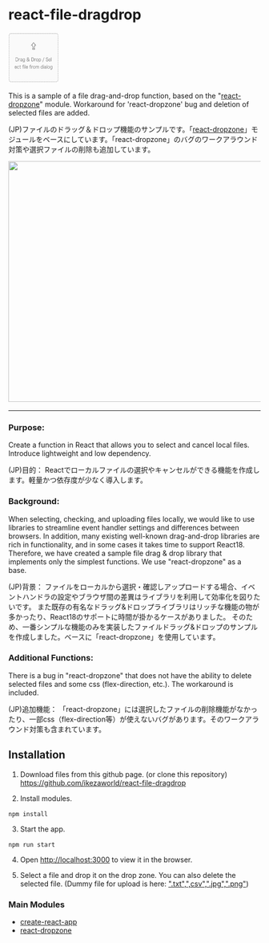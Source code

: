 # react-file-dragdrop

<img src="docs/icon-file-dragdrop.png" width="100px" height="100px">

This is a sample of a file drag-and-drop function, based on the "<a href='https://github.com/react-dropzone/react-dropzone' target='_blank'>react-dropzone</a>" module. Workaround for 'react-dropzone' bug and deletion of selected files are added.


(JP)ファイルのドラッグ＆ドロップ機能のサンプルです。「<a href='https://github.com/react-dropzone/react-dropzone' target='_blank'>react-dropzone</a>」モジュールをベースにしています。「react-dropzone」のバグのワークアラウンド対策や選択ファイルの削除も追加しています。

<img src="docs/demo-file-dragdrop.gif" width="640px" height="480px">



---

### Purpose:

Create a function in React that allows you to select and cancel local files. Introduce lightweight and low dependency.

(JP)目的：
Reactでローカルファイルの選択やキャンセルができる機能を作成します。軽量かつ依存度が少なく導入します。

### Background:
When selecting, checking, and uploading files locally, we would like to use libraries to streamline event handler settings and differences between browsers.
In addition, many existing well-known drag-and-drop libraries are rich in functionality, and in some cases it takes time to support React18.
Therefore, we have created a sample file drag & drop library that implements only the simplest functions. We use "react-dropzone" as a base.

(JP)背景：
ファイルをローカルから選択・確認しアップロードする場合、イベントハンドラの設定やブラウザ間の差異はライブラリを利用して効率化を図りたいです。
また既存の有名なドラッグ&ドロップライブラリはリッチな機能の物が多かったり、React18のサポートに時間が掛かるケースがありました。
そのため、一番シンプルな機能のみを実装したファイルドラッグ&ドロップのサンプルを作成しました。ベースに「react-dropzone」を使用しています。

### Additional Functions:
There is a bug in "react-dropzone" that does not have the ability to delete selected files and some css (flex-direction, etc.). The workaround is included.

(JP)追加機能：
「react-dropzone」には選択したファイルの削除機能がなかったり、一部css（flex-direction等）が使えないバグがあります。そのワークアラウンド対策も含まれています。



## Installation

1. Download files from this github page. (or clone this repository)  
   <a href='https://github.com/ikezaworld/react-file-dragdrop' target='_blank'>https://github.com/ikezaworld/react-file-dragdrop</a>


2. Install modules.
```
npm install
```

3. Start the app.
```
npm run start
```

4. Open <a href='http://localhost:3000' target='_blank'>http://localhost:3000</a> to view it in the browser.

5. Select a file and drop it on the drop zone. You can also delete the selected file.
     (Dummy file for upload is here: <a href='https://github.com/ikezaworld/react-file-dragdrop/tree/main/dummy_file' target='_blank'>".txt",",csv",".jpg",".png"</a>)


### Main Modules

- <a href='https://github.com/facebook/create-react-app' target='_blank'>create-react-app</a>
- <a href='https://github.com/react-dropzone/react-dropzone' target='_blank'>react-dropzone</a>